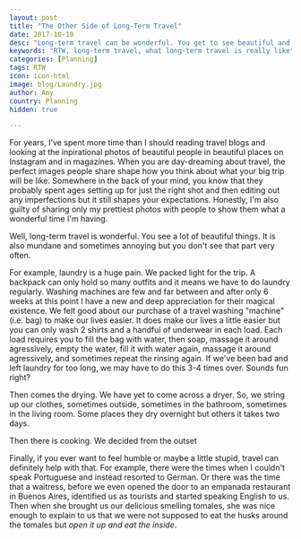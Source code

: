 ```yaml
---
layout: post
title: "The Other Side of Long-Term Travel"
date: 2017-10-10
desc: "Long-term travel can be wonderful. You get to see beautiful and interesting sites, meet interesting people, and eat good food. It isn't all glamorous adventures though, regardless of what Instagram would have you believe."
keywords: "RTW, long-term travel, what long-term travel is really like"
categories: [Planning]
tags: RTW
icon: icon-html
image: blog/Laundry.jpg
author: Amy
country: Planning
hidden: true

---
```


For years, I've spent more time than I should reading travel blogs and looking at the inpirational photos of beautiful people in beautiful places on Instagram and in magazines. When you are day-dreaming about travel, the perfect images people share shape how you think about what your big trip will be like. Somewhere in the back of your mind, you know that they probably spent ages setting up for just the right shot and then editing out any imperfections but it still shapes your expectations. Honestly, I'm also guilty of sharing only my prettiest photos with people to show them what a wonderful time I'm having. 

Well, long-term travel is wonderful. You see a lot of beautiful things. It is also mundane and sometimes annoying but you don't see that part very often.

For example, laundry is a huge pain. We packed light for the trip. A backpack can only hold so many outfits and it means we have to do laundry regularly. Washing machines are few and far between and after only 6 weeks at this point I have a new and deep appreciation for their magical existence. We felt good about our purchase of a travel washing "machine" (i.e. bag) to make our lives easier. It does make our lives a little easier but you can only wash 2 shirts and a handful of underwear in each load. Each load requires you to fill the bag with water, then soap, massage it around agressively, empty the water, fill it with water again, massage it around agressively, and sometimes repeat the rinsing again. If we've been bad and left laundry for too long, we may have to do this 3-4 times over. Sounds fun right? 

Then comes the drying. We have yet to come across a dryer. So, we string up our clothes, sometimes outside, sometimes in the bathroom, sometimes in the living room. Some places they dry overnight but others it takes two days. 

Then there is cooking. We decided from the outset    



Finally, if you ever want to feel humble or maybe a little stupid, travel can definitely help with that. For example, there were the times when I couldn't speak Portuguese and instead resorted to German. Or there was the time that a waitress, before we even opened the door to an empanada restaurant in Buenos Aires, identified us as tourists and started speaking English to us. Then when she brought us our delicious smelling tomales, she was nice enough to explain to us that we were not supposed to eat the husks around the tomales but _open it up and eat the inside_. 